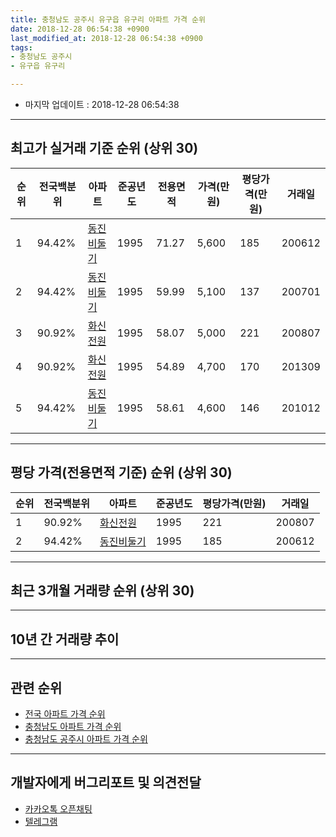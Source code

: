 ```yaml
---
title: 충청남도 공주시 유구읍 유구리 아파트 가격 순위
date: 2018-12-28 06:54:38 +0900
last_modified_at: 2018-12-28 06:54:38 +0900
tags:
- 충청남도 공주시
- 유구읍 유구리

---
```


* 마지막 업데이트 : 2018-12-28 06:54:38

---

## 최고가 실거래 기준 순위 (상위 30)


|순위|전국백분위|아파트|준공년도|전용면적|가격(만원)|평당가격(만원)|거래일|
|---|---|---|---|---|---|---|---|
|1|94.42%|[동진비둘기](https://search.naver.com/search.naver?query=%EC%B6%A9%EC%B2%AD%EB%82%A8%EB%8F%84+%EA%B3%B5%EC%A3%BC%EC%8B%9C+%EC%9C%A0%EA%B5%AC%EC%9D%8D+%EC%9C%A0%EA%B5%AC%EB%A6%AC+%EB%8F%99%EC%A7%84%EB%B9%84%EB%91%98%EA%B8%B0)|1995|71.27|5,600|185|200612|
|2|94.42%|[동진비둘기](https://search.naver.com/search.naver?query=%EC%B6%A9%EC%B2%AD%EB%82%A8%EB%8F%84+%EA%B3%B5%EC%A3%BC%EC%8B%9C+%EC%9C%A0%EA%B5%AC%EC%9D%8D+%EC%9C%A0%EA%B5%AC%EB%A6%AC+%EB%8F%99%EC%A7%84%EB%B9%84%EB%91%98%EA%B8%B0)|1995|59.99|5,100|137|200701|
|3|90.92%|[화신전원](https://search.naver.com/search.naver?query=%EC%B6%A9%EC%B2%AD%EB%82%A8%EB%8F%84+%EA%B3%B5%EC%A3%BC%EC%8B%9C+%EC%9C%A0%EA%B5%AC%EC%9D%8D+%EC%9C%A0%EA%B5%AC%EB%A6%AC+%ED%99%94%EC%8B%A0%EC%A0%84%EC%9B%90)|1995|58.07|5,000|221|200807|
|4|90.92%|[화신전원](https://search.naver.com/search.naver?query=%EC%B6%A9%EC%B2%AD%EB%82%A8%EB%8F%84+%EA%B3%B5%EC%A3%BC%EC%8B%9C+%EC%9C%A0%EA%B5%AC%EC%9D%8D+%EC%9C%A0%EA%B5%AC%EB%A6%AC+%ED%99%94%EC%8B%A0%EC%A0%84%EC%9B%90)|1995|54.89|4,700|170|201309|
|5|94.42%|[동진비둘기](https://search.naver.com/search.naver?query=%EC%B6%A9%EC%B2%AD%EB%82%A8%EB%8F%84+%EA%B3%B5%EC%A3%BC%EC%8B%9C+%EC%9C%A0%EA%B5%AC%EC%9D%8D+%EC%9C%A0%EA%B5%AC%EB%A6%AC+%EB%8F%99%EC%A7%84%EB%B9%84%EB%91%98%EA%B8%B0)|1995|58.61|4,600|146|201012|


---

## 평당 가격(전용면적 기준) 순위 (상위 30)


|순위|전국백분위|아파트|준공년도|평당가격(만원)|거래일|
|---|---|---|---|---|---|
|1|90.92%|[화신전원](https://search.naver.com/search.naver?query=%EC%B6%A9%EC%B2%AD%EB%82%A8%EB%8F%84+%EA%B3%B5%EC%A3%BC%EC%8B%9C+%EC%9C%A0%EA%B5%AC%EC%9D%8D+%EC%9C%A0%EA%B5%AC%EB%A6%AC+%ED%99%94%EC%8B%A0%EC%A0%84%EC%9B%90)|1995|221|200807|
|2|94.42%|[동진비둘기](https://search.naver.com/search.naver?query=%EC%B6%A9%EC%B2%AD%EB%82%A8%EB%8F%84+%EA%B3%B5%EC%A3%BC%EC%8B%9C+%EC%9C%A0%EA%B5%AC%EC%9D%8D+%EC%9C%A0%EA%B5%AC%EB%A6%AC+%EB%8F%99%EC%A7%84%EB%B9%84%EB%91%98%EA%B8%B0)|1995|185|200612|


---

## 최근 3개월 거래량 순위 (상위 30)


<div style="width:100%;">
    <canvas id="deal_count_ranking" height="250"></canvas>
</div>


<script>
new Chart(document.getElementById("deal_count_ranking"), {
    type: 'horizontalBar',
    data: {
        labels: ['화신전원', '동진비둘기'],
        datasets: [{
            label: '실거래 수',
            data: [1, 1],
            borderColor: "rgba(255, 0, 128, 1)",
            backgroundColor: "rgba(255, 0, 128, 0.5)",
            fill: false,
        }]
    },
    options: {
        responsive: true,
        title: {
            display: true,
            text: '최근 3개월 거래량 순위'
        },
        tooltips: {
            mode: 'index',
            intersect: false,
            callbacks: {
                title: function(tooltipItems, data) {
                    return "실거래 수:";
                },
                label: function(tooltipItem, data) {
                    return data.labels[tooltipItem.index] + ": " + tooltipItem.xLabel;
                }
            }
        },
        hover: {
            mode: 'nearest',
            intersect: true
        },
        scales: {
            xAxes: [{
                display: true,
                scaleLabel: {
                    display: true,
                    labelString: '실거래 수'
                },
                ticks: {
                    suggestedMin: 0,
                }
            }],
            yAxes: [{
                display: true,
                ticks: {
                    autoSkip: false,
                    callback: function(value, index, values) {
                        if (value.length > 15)
                            return value.substr(0, 13) + "...";
                        else
                            return value;
                    }
                },
                scaleLabel: {
                    display: false,
                }
            }]
        }
    }
});

</script>


---

## 10년 간 거래량 추이


<div style="width:100%;">
    <canvas id="deal_progress" height="250"></canvas>
</div>

<script>
new Chart(document.getElementById("deal_progress"), {
    type: 'line',
    data: {
        labels: ['200812','200901','200902','200903','200904','200905','200906','200907','200908','200909','200910','200911','200912','201001','201002','201003','201004','201005','201006','201007','201008','201009','201010','201011','201012','201101','201102','201103','201104','201105','201106','201107','201108','201109','201110','201111','201112','201201','201202','201203','201204','201205','201206','201207','201208','201209','201210','201211','201212','201301','201302','201303','201304','201305','201306','201307','201308','201309','201310','201311','201312','201401','201402','201403','201404','201405','201406','201407','201408','201409','201410','201411','201412','201501','201502','201503','201504','201505','201506','201507','201508','201509','201510','201511','201512','201601','201602','201603','201604','201605','201606','201607','201608','201609','201610','201611','201612','201701','201702','201703','201704','201705','201706','201707','201708','201709','201710','201711','201712','201801','201802','201803','201804','201805','201806','201807','201808','201809','201810','201811','201812'],
        datasets: [{
            label: '실거래 수',
            pointRadius: 1,
            data: [0, 2, 0, 1, 1, 0, 2, 1, 1, 1, 1, 1, 2, 0, 1, 2, 0, 1, 1, 0, 0, 1, 0, 2, 2, 0, 5, 1, 1, 0, 1, 1, 0, 0, 1, 0, 1, 0, 0, 1, 8, 1, 3, 2, 0, 2, 0, 1, 1, 0, 4, 1, 1, 1, 2, 0, 1, 3, 1, 1, 0, 1, 1, 0, 1, 1, 2, 1, 1, 1, 0, 1, 0, 1, 0, 3, 2, 0, 1, 3, 0, 1, 0, 0, 1, 1, 0, 0, 1, 1, 0, 0, 0, 1, 4, 0, 0, 0, 0, 0, 3, 2, 1, 0, 1, 2, 1, 0, 1, 2, 0, 1, 0, 2, 1, 1, 2, 0, 2, 0, 0],
            borderColor: "rgba(255, 201, 14, 1)",
            backgroundColor: "rgba(255, 201, 14, 0.5)",
            fill: true,
        }]
    },
    options: {
        responsive: true,
        title: {
            display: true,
            text: '10년간 거래량 추이'
        },
        tooltips: {
            mode: 'index',
            intersect: false,
        },
        hover: {
            mode: 'nearest',
            intersect: true
        },
        scales: {
            xAxes: [{
                display: true,
                scaleLabel: {
                    display: true,
                    labelString: '년/월'
                }
            }],
            yAxes: [{
                display: true,
                ticks: {
                    suggestedMin: 0,
                },
                scaleLabel: {
                    display: true,
                    labelString: '실거래 수'
                }
            }]
        }
    }
});

</script>


---

## 관련 순위

- [전국 아파트 가격 순위](https://inasie.github.io/apt-ranking/전국)
- [충청남도 아파트 가격 순위](https://inasie.github.io/apt-ranking/충청남도)
- [충청남도 공주시 아파트 가격 순위](https://inasie.github.io/apt-ranking/충청남도-공주시)


---

## 개발자에게 버그리포트 및 의견전달

- [카카오톡 오픈채팅](https://open.kakao.com/o/gLJUAP4)
- [텔레그램](https://t.me/inasie)


